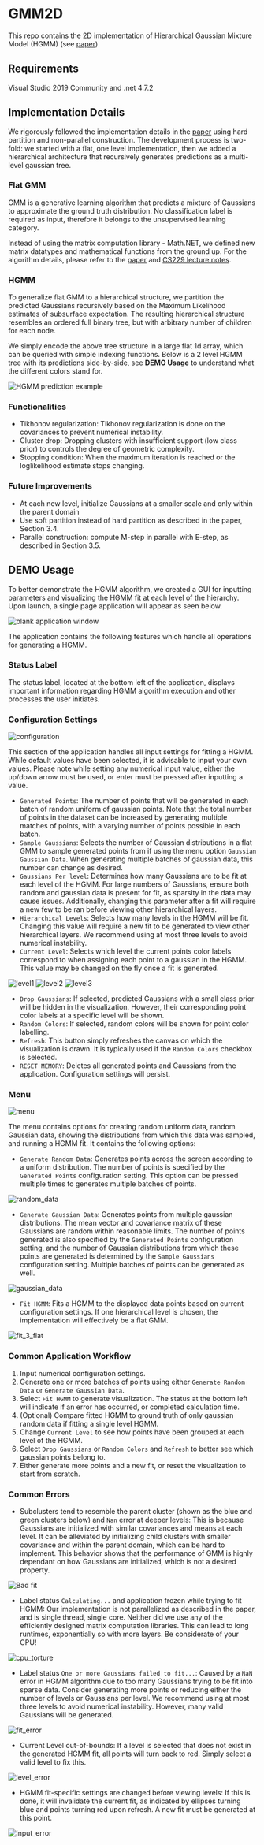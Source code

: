 
# GMM2D
This repo contains the 2D implementation of Hierarchical Gaussian Mixture Model (HGMM) (see [paper](https://www.cv-foundation.org/openaccess/content_cvpr_2016/html/Eckart_Accelerated_Generative_Models_CVPR_2016_paper.html))

## Requirements
Visual Studio 2019 Community and .net 4.7.2

## Implementation Details
We rigorously followed the implementation details in the [paper](https://www.cv-foundation.org/openaccess/content_cvpr_2016/html/Eckart_Accelerated_Generative_Models_CVPR_2016_paper.html) using hard partition and non-parallel construction. The development process is two-fold: we started with a flat, one level implementation, then we added a hierarchical architecture that recursively generates predictions as a multi-level gaussian tree.

### Flat GMM
GMM is a generative learning algorithm that predicts a mixture of Gaussians to approximate the ground truth distribution. No classification label is required as input, therefore it belongs to the unsupervised learning category.

Instead of using the matrix computation library - Math.NET, we defined new matrix datatypes and mathematical functions from the ground up. For the algorithm details, please refer to the [paper](https://www.cv-foundation.org/openaccess/content_cvpr_2016/html/Eckart_Accelerated_Generative_Models_CVPR_2016_paper.html) and [CS229 lecture notes](http://cs229.stanford.edu/notes/cs229-notes7b.pdf). 

### HGMM
To generalize flat GMM to a hierarchical structure, we partition the predicted Gaussians recursively based on the Maximum Likelihood estimates of subsurface expectation. The resulting hierarchical structure resembles an ordered full binary tree, but with arbitrary number of children for each node.

We simply encode the above tree structure in a large flat 1d array, which can be queried with simple indexing functions. Below is a 2 level HGMM tree with its predictions side-by-side, see **DEMO Usage** to understand what the different colors stand for.

![HGMM prediction example](Images/HGMM_tree.png)

### Functionalities
* Tikhonov regularization: Tikhonov regularization is done on the covariances to prevent numerical instability.
* Cluster drop: Dropping clusters with insufficient support (low class prior) to controls the degree of geometric complexity.
* Stopping condition: When the maximum iteration is reached or the loglikelihood estimate stops changing.

### Future Improvements
* At each new level, initialize Gaussians at a smaller scale and only within the parent domain
* Use soft partition instead of hard partition as described in the paper, Section 3.4.
* Parallel construction: compute M-step in parallel with E-step, as described in Section 3.5.

## DEMO Usage
To better demonstrate the HGMM algorithm, we created a GUI for inputting parameters and visualizing the HGMM fit at each level of the hierarchy. Upon launch, a single page application will appear as seen below.      

![blank application window](Images/blank_window.png)

The application contains the following features which handle all operations for generating a HGMM.

### Status Label
The status label, located at the bottom left of the application, displays important information regarding HGMM algorithm execution and other processes the user initiates.

### Configuration Settings

![configuration](Images/configuration.png)

This section of the application handles all input settings for fitting a HGMM. While default values have been selected, it is advisable to input your own values. Please note while setting any numerical input value, either the up/down arrow must be used, or enter must be pressed after inputting a value.

* `Generated Points`: The number of points that will be generated in each batch of random uniform of gaussian points. Note that the total number of points in the dataset can be increased by generating multiple matches of points, with a varying number of points possible in each batch. 
* `Sample Gaussians`: Selects the number of Gaussian distributions in a flat GMM to sample generated points from if using the menu option `Gaussian Gaussian Data`. When generating multiple batches of gaussian data, this number can change as desired. 
* `Gaussians Per level`: Determines how many Gaussians are to be fit at each level of the HGMM. For large numbers of Gaussians, ensure both random and gaussian data is present for fit, as sparsity in the data may cause issues. Additionally, changing this parameter after a fit will require a new few to be ran before viewing other hierarchical layers.
* `Hierarchical Levels`: Selects how many levels in the HGMM will be fit. Changing this value will require a new fit to be generated to view other hierarchical layers. We recommend using at most three levels to avoid numerical instability. 
* `Current Level`: Selects which level the current points color labels correspond to when assigning each point to a gaussian in the HGMM. This value may be changed on the fly once a fit is generated.

![level1](Images/level1.png) ![level2](Images/level2.png) ![level3](Images/level3.png)

* `Drop Gaussians`: If selected, predicted Gaussians with a small class prior will be hidden in the visualization. However, their corresponding point color labels at a specific level will be shown.
* `Random Colors`: If selected, random colors will be shown for point color labelling. 
* `Refresh`: This button simply refreshes the canvas on which the visualization is drawn. It is typically used if the `Random Colors` checkbox is selected. 
* `RESET MEMORY`: Deletes all generated points and Gaussians from the application. Configuration settings will persist.

### Menu

![menu](Images/menu.png)

The menu contains options for creating random uniform data, random Gaussian data, showing the distributions from which this data was sampled, and running a HGMM fit. It contains the following options:
* `Generate Random Data`: Generates points across the screen according to a uniform distribution. The number of points is specified by the `Generated Points` configuration setting. This option can be pressed multiple times to generates multiple batches of points.

![random_data](Images/random_data.png)

* `Generate Gaussian Data`: Generates points from multiple gaussian distributions. The mean vector and covariance matrix of these Gaussians are random within reasonable limits. The number of points generated is also specified by the `Generated Points` configuration setting, and the number of Gaussian distributions from which these points are generated is determined by the `Sample Gaussians` configuration setting. Multiple batches of points can be generated as well.

![gaussian_data](Images/gaussian_data.png)

* `Fit HGMM`: Fits a HGMM to the displayed data points based on current configuration settings. If one hierarchical level is chosen, the implementation will effectively be a flat GMM. 

![fit_3_flat](Images/fit_3_flat.png)

### Common Application Workflow
1. Input numerical configuration settings.
2. Generate one or more batches of points using either `Generate Random Data` or `Generate Gaussian Data`.
3. Select `Fit HGMM` to generate visualization. The status at the bottom left will indicate if an error has occurred, or completed calculation time.
4. (Optional) Compare fitted HGMM to ground truth of only gaussian random data if fitting a single level HGMM.
5. Change `Current Level` to see how points have been grouped at each level of the HGMM.
6. Select `Drop Gaussians` or `Random Colors` and `Refresh` to better see which gaussian points belong to.
6. Either generate more points and a new fit, or reset the visualization to start from scratch.

### Common Errors
* Subclusters tend to resemble the parent cluster (shown as the blue and green clusters below) and `Nan` error at deeper levels: This is because Gaussians are initialized with similar covariances and means at each level. It can be alleviated by initializing child clusters with smaller covariance and within the parent domain, which can be hard to implement. This behavior shows that the performance of GMM is highly dependant on how Gaussians are initialized, which is not a desired property.

![Bad fit](Images/bad_fit.png)

* Label status `Calculating...` and application frozen while trying to fit HGMM: Our implementation is not parallelized as described in the paper, and is single thread, single core. Neither did we use any of the efficiently designed matrix computation libraries. This can lead to long runtimes, exponentially so with more layers. Be considerate of your CPU!

![cpu_torture](Images/cpu_torture.png)

* Label status `One or more Gaussians failed to fit...`: Caused by a `NaN` error in HGMM algorithm due to too many Gaussians trying to be fit into sparse data. Consider generating more points or reducing either the number of levels or Gaussians per level. We recommend using at most three levels to avoid numerical instability. However, many valid Gaussians will be generated.

![fit_error](Images/fit_error.png)

* Current Level out-of-bounds: If a level is selected that does not exist in the generated HGMM fit, all points will turn back to red. Simply select a valid level to fix this.

![level_error](Images/level_error.png)

* HGMM fit-specific settings are changed before viewing levels: If this is done, it will invalidate the current fit, as indicated by ellipses turning blue and points turning red upon refresh. A new fit must be generated at this point.

![input_error](Images/oopsie_daisy_inputs_broke.png)
